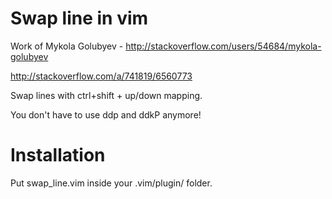 # Swap line in vim
Work of Mykola Golubyev - http://stackoverflow.com/users/54684/mykola-golubyev

http://stackoverflow.com/a/741819/6560773

Swap lines with ctrl+shift + up/down mapping.

You don't have to use ddp and ddkP anymore!

# Installation

Put swap_line.vim inside your .vim/plugin/ folder.
